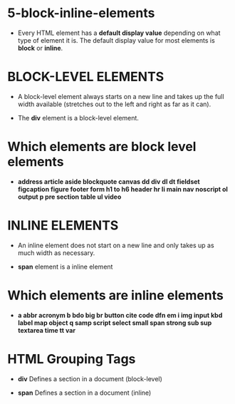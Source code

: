 # 5-block-inline-elements

* Every HTML element has a **default display value** depending on what type of element it is. The default display value for most elements is **block** or **inline**.



# BLOCK-LEVEL ELEMENTS

* A block-level element always starts on a new line and takes up the full width available (stretches out to the left and right as far as it can).

* The **div** element is a block-level element.



# Which elements are block level elements

* **address article aside blockquote canvas dd div dl dt fieldset figcaption figure footer form h1 to h6 header hr li main nav noscript ol output p pre section table ul video**



# INLINE ELEMENTS

* An inline element does not start on a new line and only takes up as much width as necessary.

* **span** element is a inline element



# Which elements are inline elements

* **a abbr acronym b bdo big br button cite code dfn em i img input kbd label map object q samp script select small span strong sub sup textarea time tt var**



# HTML Grouping Tags

* **div** Defines a section in a document (block-level)

* **span** Defines a section in a document (inline)